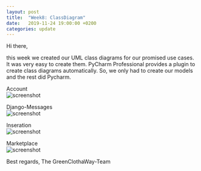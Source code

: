 ```yaml
---
layout: post
title:  "Week8: ClassDiagram"
date:   2019-11-24 19:00:00 +0200
categories: update
---
```


Hi there,

this week we created our UML class diagrams for our promised use cases. It was very easy to create them.
PyCharm Professional provides a plugin to create class diagrams automatically. 
So, we only had to create our models and the rest did Pycharm.

Account
<br>
<img src="https://raw.githubusercontent.com/GreenClothaWay/Website/master/doc/classdiagram/account.png" alt="screenshot" width="auto"/>
<br>

Django-Messages
<br>
<img src="https://raw.githubusercontent.com/GreenClothaWay/Website/master/doc/classdiagram/django_messages.png" alt="screenshot" width="auto"/>
<br>

Inseration
<br>
<img src="https://raw.githubusercontent.com/GreenClothaWay/Website/master/doc/classdiagram/inseration.png" alt="screenshot" width="auto"/>
<br>

Marketplace
<br>
<img src="https://raw.githubusercontent.com/GreenClothaWay/Website/master/doc/classdiagram/marketplace.png" alt="screenshot" width="auto"/>
<br>


Best regards,
The GreenClothaWay-Team
